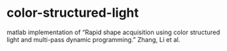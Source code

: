 # color-structured-light

matlab implementation of “Rapid shape acquisition using color structured light and multi-pass dynamic programming.” Zhang, Li et al. 

